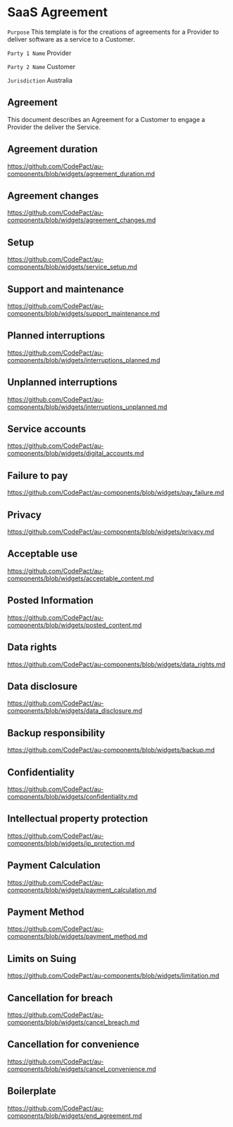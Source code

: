 # SaaS Agreement

`Purpose` This template is for the creations of agreements for a Provider to deliver software as a service to a Customer.

`Party 1 Name` Provider 

`Party 2 Name` Customer

`Jurisdiction` Australia

## Agreement

This document describes an Agreement for a Customer to engage a Provider the deliver the Service.

## Agreement duration

https://github.com/CodePact/au-components/blob/widgets/agreement_duration.md

## Agreement changes

https://github.com/CodePact/au-components/blob/widgets/agreement_changes.md

## Setup

https://github.com/CodePact/au-components/blob/widgets/service_setup.md

## Support and maintenance

https://github.com/CodePact/au-components/blob/widgets/support_maintenance.md

## Planned interruptions

https://github.com/CodePact/au-components/blob/widgets/interruptions_planned.md

## Unplanned interruptions

https://github.com/CodePact/au-components/blob/widgets/interruptions_unplanned.md

## Service accounts

https://github.com/CodePact/au-components/blob/widgets/digital_accounts.md

## Failure to pay

https://github.com/CodePact/au-components/blob/widgets/pay_failure.md

## Privacy

https://github.com/CodePact/au-components/blob/widgets/privacy.md

## Acceptable use

https://github.com/CodePact/au-components/blob/widgets/acceptable_content.md

## Posted Information

https://github.com/CodePact/au-components/blob/widgets/posted_content.md

## Data rights

https://github.com/CodePact/au-components/blob/widgets/data_rights.md

## Data disclosure

https://github.com/CodePact/au-components/blob/widgets/data_disclosure.md

## Backup responsibility

https://github.com/CodePact/au-components/blob/widgets/backup.md

## Confidentiality

https://github.com/CodePact/au-components/blob/widgets/confidentiality.md

## Intellectual property protection

https://github.com/CodePact/au-components/blob/widgets/ip_protection.md

## Payment Calculation

https://github.com/CodePact/au-components/blob/widgets/payment_calculation.md

## Payment Method

https://github.com/CodePact/au-components/blob/widgets/payment_method.md

## Limits on Suing

https://github.com/CodePact/au-components/blob/widgets/limitation.md

## Cancellation for breach

https://github.com/CodePact/au-components/blob/widgets/cancel_breach.md

## Cancellation for convenience

https://github.com/CodePact/au-components/blob/widgets/cancel_convenience.md

## Boilerplate

https://github.com/CodePact/au-components/blob/widgets/end_agreement.md

